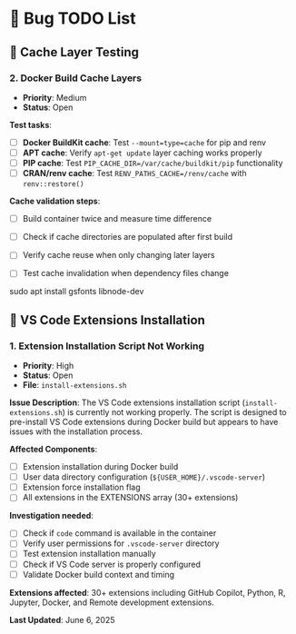 # 🐛 Bug TODO List


## 🧪 Cache Layer Testing

### 2. **Docker Build Cache Layers**
- **Priority**: Medium
- **Status**: Open

**Test tasks**:
- [ ] **Docker BuildKit cache**: Test `--mount=type=cache` for pip and renv
- [ ] **APT cache**: Verify `apt-get update` layer caching works properly
- [ ] **PIP cache**: Test `PIP_CACHE_DIR=/var/cache/buildkit/pip` functionality
- [ ] **CRAN/renv cache**: Test `RENV_PATHS_CACHE=/renv/cache` with `renv::restore()`

**Cache validation steps**:
- [ ] Build container twice and measure time difference
- [ ] Check if cache directories are populated after first build
- [ ] Verify cache reuse when only changing later layers
- [ ] Test cache invalidation when dependency files change


sudo apt install gsfonts libnode-dev


## 🔧 VS Code Extensions Installation

### 1. **Extension Installation Script Not Working**
- **Priority**: High
- **Status**: Open
- **File**: `install-extensions.sh`

**Issue Description**:
The VS Code extensions installation script (`install-extensions.sh`) is currently not working properly. The script is designed to pre-install VS Code extensions during Docker build but appears to have issues with the installation process.

**Affected Components**:
- [ ] Extension installation during Docker build
- [ ] User data directory configuration (`${USER_HOME}/.vscode-server`)
- [ ] Extension force installation flag
- [ ] All extensions in the EXTENSIONS array (30+ extensions)

**Investigation needed**:
- [ ] Check if `code` command is available in the container
- [ ] Verify user permissions for `.vscode-server` directory
- [ ] Test extension installation manually
- [ ] Check if VS Code server is properly configured
- [ ] Validate Docker build context and timing

**Extensions affected**: 30+ extensions including GitHub Copilot, Python, R, Jupyter, Docker, and Remote development extensions.


**Last Updated**: June 6, 2025
